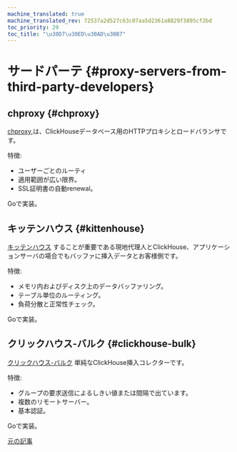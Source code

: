 ```yaml
---
machine_translated: true
machine_translated_rev: 72537a2d527c63c07aa5d2361a8829f3895cf2bd
toc_priority: 29
toc_title: "\u30D7\u30ED\u30AD\u30B7"
---
```


# サードパーテ {#proxy-servers-from-third-party-developers}

## chproxy {#chproxy}

[chproxy](https://github.com/Vertamedia/chproxy),は、ClickHouseデータベース用のHTTPプロキシとロードバランサです。

特徴:

-   ユーザーごとのルーティ
-   適用範囲が広い限界。
-   SSL証明書の自動renewal。

Goで実装。

## キッテンハウス {#kittenhouse}

[キッテンハウス](https://github.com/VKCOM/kittenhouse) することが重要である現地代理人とClickHouse、アプリケーションサーバの場合でもバッファに挿入データとお客様側です。

特徴:

-   メモリ内およびディスク上のデータバッファリング。
-   テーブル単位のルーティング。
-   負荷分散と正常性チェック。

Goで実装。

## クリックハウス-バルク {#clickhouse-bulk}

[クリックハウス-バルク](https://github.com/nikepan/clickhouse-bulk) 単純なClickHouse挿入コレクターです。

特徴:

-   グループの要求送信によるしきい値または間隔で出ています。
-   複数のリモートサーバー。
-   基本認証。

Goで実装。

[元の記事](https://clickhouse.tech/docs/en/interfaces/third-party/proxy/) <!--hide-->
